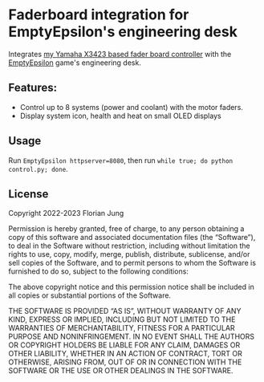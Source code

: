 # Faderboard integration for EmptyEpsilon's engineering desk

Integrates [my Yamaha X3423 based fader board controller](https://github.com/Windfisch/yamaha-x3423) with the [EmptyEpsilon](https://daid.github.io/EmptyEpsilon/) game's engineering desk.

## Features:

- Control up to 8 systems (power and coolant) with the motor faders.
- Display system icon, health and heat on small OLED displays

## Usage

Run `EmptyEpsilon httpserver=8080`, then run `while true; do python control.py; done`.

## License

Copyright 2022-2023 Florian Jung

Permission is hereby granted, free of charge, to any person obtaining a copy of this software and
associated documentation files (the “Software”), to deal in the Software without restriction,
including without limitation the rights to use, copy, modify, merge, publish, distribute,
sublicense, and/or sell copies of the Software, and to permit persons to whom the Software is
furnished to do so, subject to the following conditions:

The above copyright notice and this permission notice shall be included in all copies or substantial
portions of the Software.

THE SOFTWARE IS PROVIDED “AS IS”, WITHOUT WARRANTY OF ANY KIND, EXPRESS OR IMPLIED, INCLUDING BUT
NOT LIMITED TO THE WARRANTIES OF MERCHANTABILITY, FITNESS FOR A PARTICULAR PURPOSE AND
NONINFRINGEMENT. IN NO EVENT SHALL THE AUTHORS OR COPYRIGHT HOLDERS BE LIABLE FOR ANY CLAIM, DAMAGES
OR OTHER LIABILITY, WHETHER IN AN ACTION OF CONTRACT, TORT OR OTHERWISE, ARISING FROM, OUT OF OR IN
CONNECTION WITH THE SOFTWARE OR THE USE OR OTHER DEALINGS IN THE SOFTWARE.
